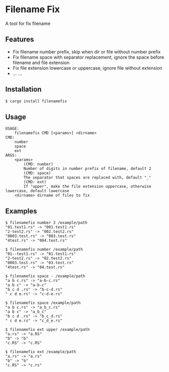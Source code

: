 # Filename Fix

A tool for fix filename

## Features

- Fix filename number prefix, skip when dir or file without number prefix
- Fix filename space with separator replacement, ignore the space before filename and file extension
- Fix file extension lowercase or uppercase, ignore file without extension
- ... ...

## Installation

```bash
$ cargo install filenamefix
```

## Usage

    USAGE:
        filenamefix CMD [<params>] <dirname>
    CMD:
        number
        space
        ext
    ARGS:
        <params> 
            (CMD: number)
            Number of digits in number prefix of filename, default 2
            (CMD: space)
            The separator that spaces are replaced with, default "_"
            (CMD: ext)
            If "upper", make the file extension uppercase, otherwise lowercase, default lowercase
        <dirname> dirname of files to fix

## Examples

    $ filenamefix number 3 /example/path
    "01.test1.rs" -> "001.test1.rs"
    "2-test2.rs" -> "002.test2.rs"
    "0003.test.rs" -> "003.test.rs"
    "4test.rs" -> "004.test.rs"

    $ filenamefix number /example/path
    "01--test1.rs" -> "01.test1.rs"
    "2-test2.rs" -> "02.test2.rs"
    "0003.test.rs" -> "03.test.rs"
    "4test.rs" -> "04.test.rs"

    $ filenamefix space - /example/path
    "a b c.rs" -> "a-b-c.rs"
    "a b c" -> "a-b-c"
    "b c d .rs" -> "b-c-d.rs"
    " c d e.rs" -> "c-d-e.rs"

    $ filenamefix space /example/path
    "a b c.rs" -> "a_b_c.rs"
    "a b c" -> "a_b_c"
    "b c d .rs" -> "b_c_d.rs"
    " c d e.rs" -> "c_d_e.rs"

    $ filenamefix ext upper /example/path
    "a.rs" -> "a.RS"
    "b" -> "b"
    "c.RS" -> "c.RS"

    $ filenamefix ext /example/path
    "a.rs" -> "a.rs"
    "b" -> "b"
    "c.RS" -> "c.rs"


